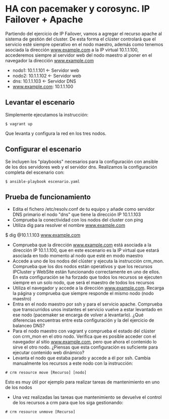 # HA con pacemaker y corosync. IP Failover + Apache

Partiendo del ejercicio de IP Failover, vamos a agregar el recurso apache al
sistema de gestión del cluster. De esta forma el clúster controlará que el
servicio esté siempre operativo en el nodo maestro, además como tenemos asociada
la dirección www.example.com a la IP virtual 10.1.1.100, accederemos siempre al
servidor web del nodo maestro al poner en el navegador la dirección
www.example.com

* nodo1: 10.1.1.101 <- Servidor web
* nodo2: 10.1.1.102 <- Servidor web
* dns: 10.1.1.103 <- Servidor DNS
* www.example.com: 10.1.1.100

## Levantar el escenario

Simplemente ejecutamos la instrucción:

```
$ vagrant up
```

Que levanta y configura la red en los tres nodos.

## Configurar el escenario

Se incluyen los "playbooks" necesarios para la configuración con ansible de los
dos servidores web y el servidor dns. Realizamos la configuración completa del
escenario con:

```
$ ansible-playbook escenario.yaml
```

## Prueba de funcionamiento
* Edita el fichero /etc/resolv.conf de tu equipo y añade como servidor DNS
primario el nodo "dns" que tiene la dirección IP 10.1.1.103
* Comprueba la conectividad con los nodos del cluster con ping
* Utiliza dig para resolver el nombre www.example.com

$ dig @10.1.1.103 www.example.com 

* Comprueba que la dirección www.example.com está asociada a la dirección IP
10.1.1.100, que en este escenario es la IP virtual que estará asociada en todo 
momento al nodo que esté en modo maestro
* Accede a uno de los nodos del clúster y ejecuta la instrucción
crm_mon. Comprueba que los dos nodos están operativos y que los recursos
IPCluster y WebSite están funcionando correctamente en uno de ellos. En esta 
configuración se ha forzado que todos los recursos se ejecuten siempre en un
solo nodo, que será el maestro de todos los recursos
* Utiliza el navegador y accede a la dirección www.example.com. Recarga la página
y comprueba que siempre responde el mismo nodo (nodo maestro)
* Entra en el nodo maestro por ssh y para el servicio apache. Comprueba que
transcurridos unos instantes el servicio vuelve a estar levantado en ese nodo
(pacemaker se encarga de volver a levantarlo). ¿Qué diferencias encuentras entre
esta configuración y la del ejercicio de balanceo DNS?
* Para el nodo maestro con vagrant y comprueba el estado del clúster con crm_mon
en el otro nodo. Verifica que es posible acceder con el navegador al sitio
www.example.com, pero que ahora el contenido lo sirve el otro nodo. ¿Piensas que
esta configuración es suficiente para ejecutar contenido web dinámico?
* Levanta el nodo que estaba parado y accede a él por ssh. Cambia manualmente los
recursos a este nodo con la instrucción:

```
# crm resource move [Recurso] [nodo]
```

Esto es muy útil por ejemplo para realizar tareas de mantenimiento en uno de los
nodos
* Una vez realizadas las tareas que mantenimiento se devuelve el control de los
recursos a crm para que los siga gestionando:

```
# crm resource unmove [Recurso]
```